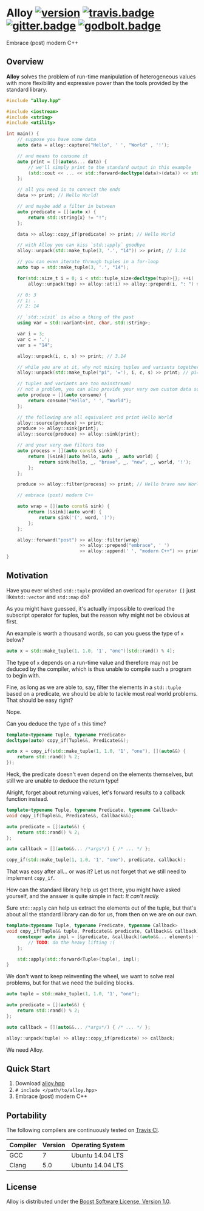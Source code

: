 # Alloy [![version]][semver] [![travis.badge]][travis.alloy] [![gitter.badge]][gitter.alloy] [![godbolt.badge]][godbolt.alloy]
Embrace (post) modern C++

## Overview

**Alloy** solves the problem of run-time manipulation of heterogeneous values
with more flexibility and expressive power than the tools provided by the
standard library.

```.cpp
#include "alloy.hpp"

#include <iostream>
#include <string>
#include <utility>

int main() {
    // suppose you have some data
    auto data = alloy::capture("Hello", ' ', "World" , '!');

    // and means to consume it
    auto print = [](auto&&... data) {
        // we'll simply print to the standard output in this example
        (std::cout << ... << std::forward<decltype(data)>(data)) << std::endl;
    };

    // all you need is to connect the ends
    data >> print; // Hello World!

    // and maybe add a filter in between
    auto predicate = [](auto x) {
        return std::string{x} != "!";
    };

    data >> alloy::copy_if(predicate) >> print; // Hello World

    // with Alloy you can kiss `std::apply` goodbye
    alloy::unpack(std::make_tuple(3, '.', "14")) >> print; // 3.14

    // you can even iterate through tuples in a for-loop
    auto tup = std::make_tuple(3, '.', "14");

    for(std::size_t i = 0; i < std::tuple_size<decltype(tup)>{}; ++i)
        alloy::unpack(tup) >> alloy::at(i) >> alloy::prepend(i, ": ") >> print;

    // 0: 3
    // 1: .
    // 2: 14

    // `std::visit` is also a thing of the past
    using var = std::variant<int, char, std::string>;

    var i = 3;
    var c = '.';
    var s = "14";

    alloy::unpack(i, c, s) >> print; // 3.14

    // while you are at it, why not mixing tuples and variants together?
    alloy::unpack(std::make_tuple("pi", '='), i, c, s) >> print; // pi=3.14

    // tuples and variants are too mainstream?
    // not a problem, you can also provide your very own custom data sources
    auto produce = [](auto consume) {
        return consume("Hello", ' ', "World");
    };

    // the following are all equivalent and print Hello World
    alloy::source{produce} >> print;
    produce >> alloy::sink{print};
    alloy::source{produce} >> alloy::sink{print};

    // and your very own filters too
    auto process = [](auto const& sink) {
        return [&sink](auto hello, auto _, auto world) {
            return sink(hello, _, "brave", _, "new", _, world, '!');
        };
    };

    produce >> alloy::filter{process} >> print; // Hello brave new World!

    // embrace (post) modern C++

    auto wrap = [](auto const& sink) {
        return [&sink](auto word) {
            return sink('(', word, ')');
        };
    };

    alloy::forward("post") >> alloy::filter{wrap}
                           >> alloy::prepend("embrace", ' ')
                           >> alloy::append(' ', "modern C++") >> print;
}
```

## Motivation

Have you ever wished `std::tuple` provided an overload for `operator []` just
like`std::vector` and `std::map` do?

As you might have guessed, it's actually impossible to overload the subscript
operator for tuples, but the reason why might not be obvious at first.

An example is worth a thousand words, so can you guess the type of `x` below?

```.cpp
auto x = std::make_tuple(1, 1.0, '1', "one")[std::rand() % 4];
```

The type of `x` depends on a run-time value and therefore may not be deduced by
the compiler, which is thus unable to compile such a program to begin with.

Fine, as long as we are able to, say, filter the elements in a `std::tuple`
based on a predicate, we should be able to tackle most real world problems.
That should be easy right?

Nope.

Can you deduce the type of `x` this time?

```.cpp
template<typename Tuple, typename Predicate>
decltype(auto) copy_if(Tuple&&, Predicate&&);

auto x = copy_if(std::make_tuple(1, 1.0, '1', "one"), [](auto&&) {
    return std::rand() % 2;
});
```

Heck, the predicate doesn't even depend on the elements themselves, but still we
are unable to deduce the return type!

Alright, forget about returning values, let's forward results to a callback
function instead.

```.cpp
template<typename Tuple, typename Predicate, typename Callback>
void copy_if(Tuple&&, Predicate&&, Callback&&);

auto predicate = [](auto&&) {
    return std::rand() % 2;
};

auto callback = [](auto&&... /*args*/) { /* ... */ };

copy_if(std::make_tuple(1, 1.0, '1', "one"), predicate, callback);
```

That was easy after all... or was it? Let us not forget that we still need to
implement `copy_if`.

How can the standard library help us get there, you might have asked yourself,
and the answer is quite simple in fact: _It can't really._

Sure `std::apply` can help us extract the elements out of the tuple, but that's
about all the standard library can do for us, from then on we are on our own.

```.cpp
template<typename Tuple, typename Predicate, typename Callback>
void copy_if(Tuple&& tuple, Predicate&& predicate, Callback&& callback) {
    constexpr auto impl = [&predicate, &callback](auto&&... elements) {
        // TODO: do the heavy lifting :(
    };

    std::apply(std::forward<Tuple>(tuple), impl);
}
```

We don't want to keep reinventing the wheel, we want to solve real problems, but
for that we need the building blocks.

```.cpp
auto tuple = std::make_tuple(1, 1.0, '1', "one");

auto predicate = [](auto&&) {
    return std::rand() % 2;
};

auto callback = [](auto&&... /*args*/) { /* ... */ };

alloy::unpack(tuple) >> alloy::copy_if(predicate) >> callback;
```

We need Alloy.

## Quick Start

1. Download [alloy.hpp][releases]
2. `# include </path/to/alloy.hpp>`
3. Embrace (post) modern C++

## Portability

The following compilers are continuously tested on [Travis CI][travis.alloy].

| Compiler          | Version   | Operating System
|-------------------|-----------|-----------------------
| GCC               | 7         | Ubuntu 14.04 LTS
| Clang             | 5.0       | Ubuntu 14.04 LTS

## License

Alloy is distributed under the
[Boost Software License, Version 1.0][boost.license].

[version]:          http://badge.fury.io/gh/brunocodutra%2Falloy.svg
[semver]:           http://semver.org

[travis.alloy]:     http://travis-ci.org/brunocodutra/alloy
[travis.badge]:     http://travis-ci.org/brunocodutra/alloy.svg?branch=master

[gitter.alloy]:     https://gitter.im/brunocodutra/alloy?utm_source=badge&utm_medium=badge&utm_campaign=pr-badge
[gitter.badge]:     https://badges.gitter.im/brunocodutra/alloy.svg

[godbolt.alloy]:    https://godbolt.org/g/vmbXbT
[godbolt.badge]:    https://img.shields.io/badge/try%20it-on%20godbolt-222266.svg

[boost.license]:    http://boost.org/LICENSE_1_0.txt

[releases]:         http://github.com/brunocodutra/alloy/releases
